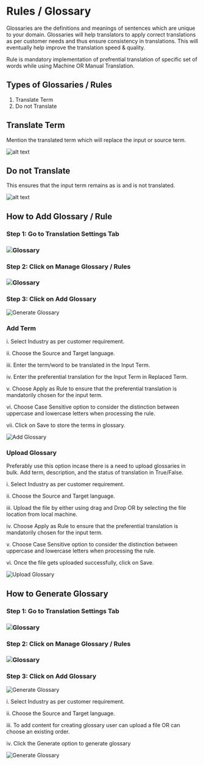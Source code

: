 # Rules / Glossary

Glossaries are the definitions and meanings of sentences which are unique to your domain. Glossaries will help translators to apply correct translations as per customer needs and thus ensure consistency in translations. This will eventually help improve the translation speed & quality.

Rule is mandatory implementation of prefrential translation of specific set of words while using Machine OR Manual Translation.

## Types of Glossaries / Rules

1. Translate Term
2. Do not Translate

## Translate Term

Mention the translated term which will replace the input or source term.

![alt text](./images/ManualUpdate.png)

## Do not Translate

This ensures that the input term remains as is and is not translated.

![alt text](./images/DonotTransUpdate.png)

## How to Add Glossary / Rule

### Step 1: Go to Translation Settings Tab

### ![Glossary](./images/TranslationSettings.png)

### Step 2: Click on Manage Glossary / Rules

### ![Glossary](./images/GlosarryUpdate.png)

### Step 3: Click on Add Glossary

![Generate Glossary](./images/GenerateGlosarry.png)

### Add Term

i. Select Industry as per customer requirement.

ii. Choose the Source and Target language.

iii. Enter the term/word to be translated in the Input Term. 

iv. Enter the preferential translation for the Input Term in Replaced Term. 

v. Choose Apply as Rule to ensure that the preferential translation is mandatorily chosen for the input term.

vi. Choose Case Sensitive option to consider the distinction between uppercase and lowercase letters when processing the rule.

vii. Click on Save to store the terms in glossary.

![Add Glossary](./images/ManualUpdate.png)

### Upload Glossary

Preferably use this option incase there is a need to upload glossaries in bulk. Add term, description, and the status of translation in True/False.

i. Select Industry as per customer requirement.

ii. Choose the Source and Target language.

iii. Upload the file by either using drag and Drop OR by selecting the file location from local machine.

iv. Choose Apply as Rule to ensure that the preferential translation is mandatorily chosen for the input term.

v. Choose Case Sensitive option to consider the distinction between uppercase and lowercase letters when processing the rule.

vi. Once the file gets uploaded successfully, click on Save.

![Upload Glossary](./images/UploadGlosarryUpdate.png)


## How to Generate Glossary

### Step 1: Go to Translation Settings Tab

### ![Glossary](./images/TranslationSettings.png)

### Step 2: Click on Manage Glossary / Rules

### ![Glossary](./images/GlosarryUpdate.png)

### Step 3: Click on Add Glossary

![Generate Glossary](./images/GenerateGlosarry.png)

i. Select Industry as per customer requirement.

ii. Choose the Source and Target language.

iii. To add content for creating glossary user can upload a file OR can choose an existing order.

iv. Click the Generate option to generate glossary

![Generate Glossary](./images/GenerateGlosarry2.png)